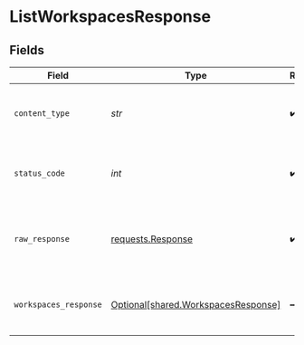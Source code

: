 # ListWorkspacesResponse


## Fields

| Field                                                                                                                                                                                                                                             | Type                                                                                                                                                                                                                                              | Required                                                                                                                                                                                                                                          | Description                                                                                                                                                                                                                                       | Example                                                                                                                                                                                                                                           |
| ------------------------------------------------------------------------------------------------------------------------------------------------------------------------------------------------------------------------------------------------- | ------------------------------------------------------------------------------------------------------------------------------------------------------------------------------------------------------------------------------------------------- | ------------------------------------------------------------------------------------------------------------------------------------------------------------------------------------------------------------------------------------------------- | ------------------------------------------------------------------------------------------------------------------------------------------------------------------------------------------------------------------------------------------------- | ------------------------------------------------------------------------------------------------------------------------------------------------------------------------------------------------------------------------------------------------- |
| `content_type`                                                                                                                                                                                                                                    | *str*                                                                                                                                                                                                                                             | :heavy_check_mark:                                                                                                                                                                                                                                | HTTP response content type for this operation                                                                                                                                                                                                     |                                                                                                                                                                                                                                                   |
| `status_code`                                                                                                                                                                                                                                     | *int*                                                                                                                                                                                                                                             | :heavy_check_mark:                                                                                                                                                                                                                                | HTTP response status code for this operation                                                                                                                                                                                                      |                                                                                                                                                                                                                                                   |
| `raw_response`                                                                                                                                                                                                                                    | [requests.Response](https://requests.readthedocs.io/en/latest/api/#requests.Response)                                                                                                                                                             | :heavy_check_mark:                                                                                                                                                                                                                                | Raw HTTP response; suitable for custom response parsing                                                                                                                                                                                           |                                                                                                                                                                                                                                                   |
| `workspaces_response`                                                                                                                                                                                                                             | [Optional[shared.WorkspacesResponse]](../../models/shared/workspacesresponse.md)                                                                                                                                                                  | :heavy_minus_sign:                                                                                                                                                                                                                                | Successful operation                                                                                                                                                                                                                              | {"next":"https://api.airbyte.com/v1/workspaces?limit=5&offset=10","previous":"https://api.airbyte.com/v1/workspaces?limit=5&offset=0","data":{"workspaceId":"18dccc91-0ab1-4f72-9ed7-0b8fc27c5826","name":"Acme Company","dataResidency":"auto"}} |